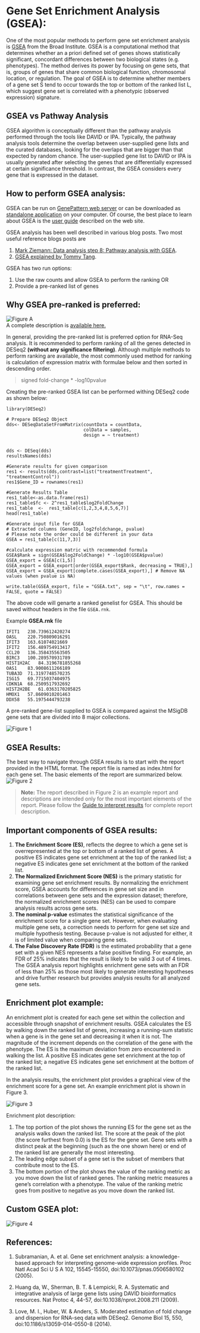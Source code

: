 # Gene Set Enrichment Analysis (GSEA):
One of the most popular methods to perform gene set enrichment analysis is [GSEA](http://www.gsea-msigdb.org/gsea/index.jsp) from the Broad Institute. GSEA is a computational 
method that determines whether an a priori defined set of genes shows statistically significant, concordant differences between two 
biological states (e.g. phenotypes). The method derives its power by focusing on gene sets, that is, groups of genes that share common 
biological function, chromosomal location, or regulation. The goal of GSEA is to determine whether members of a gene set S tend to occur 
towards the top or bottom of the ranked list L, which suggest gene set is correlated with a phenotypic (observed expression) signature.

## GSEA vs Pathway Analysis
GSEA algorithm is conceptually different than the pathway analysis performed through the tools like DAVID or IPA. Typically, the pathway 
analysis tools determine the overlap between user-supplied gene lists and the curated databases, looking for the overlaps that are bigger 
than that expected by random chance. The user-supplied gene list to DAVID or IPA is usually generated after selecting the genes that are 
differentially expressed at certain significance threshold. In contrast, the GSEA considers every gene that is expressed in the dataset.

## How to perform GSEA analysis:
GSEA can be run on [GenePattern web server](http://software.broadinstitute.org/cancer/software/genepattern/modules/docs/GSEA/14) 
or can be downloaded as [standalone application](http://software.broadinstitute.org/gsea/login.jsp) on your computer. Of course, the 
best place to learn about GSEA is the [user guide](http://software.broadinstitute.org/gsea/doc/GSEAUserGuideFrame.html)
described on the web site.  

GSEA analysis has been well described in various blog posts. Two most useful reference blogs posts are
1. [Mark Ziemann: Data analysis step 8: 
Pathway analysis with GSEA](http://genomespot.blogspot.com/2014/09/data-analysis-step-8-pathway-analysis.html).  
2. [GSEA explained by Tommy Tang](http://crazyhottommy.blogspot.com/2016/08/gene-set-enrichment-analysis-gsea.html).  

GSEA has two run options:  
1. Use the raw counts and allow GSEA to perform the ranking  OR
2. Provide a pre-ranked list of genes

## Why GSEA pre-ranked is preferred:
![**Figure A**](/Data/GSEA_3.PNG)  
A complete description is [available here.](http://software.broadinstitute.org/cancer/software/genepattern/modules/docs/GSEAPreranked/1)  

In general, providing the pre-ranked list is preferred option for RNA-Seq analysis. It is recommended to perform ranking of all the genes 
detected in DESeq2 **(without any significance filtering)**. Although multiple methods to perform ranking are available, the most commonly 
used method for ranking is calculation of expression matrix with formulae below and then sorted in descending order.

>signed fold-change * -log10pvalue  

Creating the pre-ranked GSEA list can be performed withing DESeq2 code as shown below:
```
library(DESeq2)

# Prepare DESeq2 Object
dds<- DESeqDataSetFromMatrix(countData = countData,
                             colData = samples,
                             design = ~ treatment)
                             
                             
dds <- DESeq(dds)
resultsNames(dds)

#Generate results for given comparison
res1 <- results(dds,contrast=list("treatmentTreatment", "treatmentControl"))
res1$Gene_ID = rownames(res1)

#Generate Results Table
res1_table<-as.data.frame(res1)
res1_table$fc <- 2^res1_table$log2FoldChange
res1_table  <-  res1_table[c(1,2,3,4,8,5,6,7)]
head(res1_table)

#Generate input file for GSEA
# Extracted columns (GeneID, log2foldchange, pvalue)
# Please note the order could be different in your data
GSEA = res1_table[c(11,7,3)] 

#calculate expression matric with recommended formula
GSEA$Rank = sign(GSEA$log2FoldChange) * -log10(GSEA$pvalue)
GSEA_export = GSEA[c(1,5)]
GSEA_export = GSEA_export[order(GSEA_export$Rank, decreasing = TRUE),]
GSEA_export = GSEA_export[complete.cases(GSEA_export),] # Remove NA values (when pvalue is NA)

write.table(GSEA_export, file = "GSEA.txt", sep = "\t", row.names = FALSE, quote = FALSE)

```

The above code will genarte a ranked genelist for GSEA. This should be saved without headers in the file `GSEA.rnk`.  


Example **GSEA.rnk** file
```
IFIT1	230.739612420274
OASL	220.750809016291
IFIT3	163.61074021669
IFIT2	156.489754913417
CCL20	136.358435563505
BIRC3	100.289570931789
HIST1H2AC	84.3196781855268
OAS1	83.9008611266189
TUBA3D	71.3197748570235
ISG15	69.7715037404975
CDKN1A	68.2509517932692
HIST2H2BE	61.0363170205825
HMOX1	57.8609010201463
DDX58	55.1975444793238
```
A pre-ranked gene-list supplied to GSEA is compared against the MSigDB gene sets that are divided into 8 major collections.  

![**Figure 1**](/images/MSigDB_collections.png)  

## GSEA Results:
The best way to navigate through GSEA results is to start with the report provided in the HTML format. The report file is named as index.html for each gene set. The basic elements of the report are summarized below.
![**Figure 2**](/images/GSEA_1.png)  

> **Note:** The report described in Figure 2 is an example report and descriptions are intended only for the most important elements of the report. Please follow the [Guide to interpret results](http://www.gsea-msigdb.org/gsea/doc/GSEAUserGuideFrame.html?_Interpreting_GSEA_Results) for complete report description.

## Important components of GSEA results:
1. **The Enrichment Score (ES)**, reflects the degree to which a gene set is overrepresented at the top or bottom of a ranked list of genes. A positive ES indicates gene set enrichment at the top of the ranked list; a negative ES indicates gene set enrichment at the bottom of the ranked list.
2. **The Normalized Enrichment Score (NES)** is the primary statistic for examining gene set enrichment results. By normalizing the enrichment score, GSEA accounts for differences in gene set size and in correlations between gene sets and the expression dataset; therefore, the normalized enrichment scores (NES) can be used to compare analysis results across gene sets. 
3. **The nominal p-value** estimates the statistical significance of the enrichment score for a single gene set. However, when evaluating multiple gene sets, a correction needs to perform for gene set size and multiple hypothesis testing. Because p-value is not adjusted for either, it is of limited value when comparing gene sets.
4. **The False Discovery Rate (FDR)** is the estimated probability that a gene set with a given NES represents a false positive finding. For example, an FDR of 25% indicates that the result is likely to be valid 3 out of 4 times. The GSEA analysis report highlights enrichment gene sets with an FDR of less than 25% as those most likely to generate interesting hypotheses and drive further research but provides analysis results for all analyzed gene sets.  

## Enrichment plot example:
An enrichment plot is created for each gene set within the collection and accessible through snapshot of enrichment results. GSEA calculates the ES by walking down the ranked list of genes, increasing a running-sum statistic when a gene is in the gene set and decreasing it when it is not. The magnitude of the increment depends on the correlation of the gene with the phenotype. The ES is the maximum deviation from zero encountered in walking the list. A positive ES indicates gene set enrichment at the top of the ranked list; a negative ES indicates gene set enrichment at the bottom of the ranked list.  

In the analysis results, the enrichment plot provides a graphical view of the enrichment score for a gene set. An example enrichment plot is shown in Figure 3.  

![**Figure 3**](/images/GSEA_2.png) 

Enrichment plot description:  
1.	The top portion of the plot shows the running ES for the gene set as the analysis walks down the ranked list. The score at the peak of the plot (the score furthest from 0.0) is the ES for the gene set. Gene sets with a distinct peak at the beginning (such as the one shown here) or end of the ranked list are generally the most interesting.
2.	The leading edge subset of a gene set is the subset of members that contribute most to the ES. 
3.	The bottom portion of the plot shows the value of the ranking metric as you move down the list of ranked genes. The ranking metric measures a gene’s correlation with a phenotype. The value of the ranking metric goes from positive to negative as you move down the ranked list.

## Custom GSEA plot:
![**Figure 4**](/images/GSEA_4.png)  

## References:
1.	Subramanian, A. et al. Gene set enrichment analysis: a knowledge-based approach for interpreting genome-wide expression profiles. Proc Natl Acad Sci U S A 102, 15545-15550, doi:10.1073/pnas.0506580102 (2005).  

2.	Huang da, W., Sherman, B. T. & Lempicki, R. A. Systematic and integrative analysis of large gene lists using DAVID bioinformatics resources. Nat Protoc 4, 44-57, doi:10.1038/nprot.2008.211 (2009).  

3.	Love, M. I., Huber, W. & Anders, S. Moderated estimation of fold change and dispersion for RNA-seq data with DESeq2. Genome Biol 15, 550, doi:10.1186/s13059-014-0550-8 (2014).  


